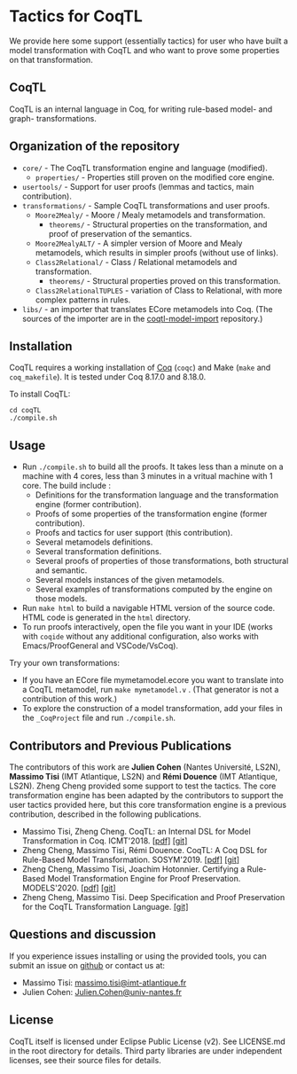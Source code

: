 # Tactics for CoqTL

We provide here some support (essentially tactics) for user who have built a model transformation with CoqTL and who want to prove some properties on that transformation.

## CoqTL

CoqTL is an internal language in Coq, for writing rule-based model- and graph- transformations. 

## Organization of the repository 

* `core/` - The CoqTL transformation engine and language (modified).
  * `properties/` - Properties still proven on the modified core engine. 
* `usertools/` - Support for user proofs (lemmas and tactics, main contribution).
* `transformations/` - Sample CoqTL transformations and user proofs.
  * `Moore2Mealy/` - Moore / Mealy metamodels and transformation.
    * `theorems/` - Structural properties on the transformation, and proof of preservation of the semantics.
  * `Moore2MealyALT/` - A simpler version of Moore and Mealy metamodels, which results in simpler proofs (without use of links). 
  * `Class2Relational/` - Class / Relational metamodels and transformation.
    * `theorems/` - Structural properties proved on this transformation.
  * `Class2RelationalTUPLES` - variation of Class to Relational, with more complex patterns in rules.
* `libs/` - an importer that translates ECore metamodels into Coq. (The sources of the importer are in the [coqtl-model-import](https://github.com/atlanmod/coqtl-model-import) repository.)


## Installation

CoqTL requires a working installation of [Coq](https://coq.inria.fr/) (`coqc`) and Make (`make` and `coq_makefile`). It is tested under Coq 8.17.0 and 8.18.0.

To install CoqTL:
```
cd coqTL
./compile.sh
```
## Usage
* Run `./compile.sh` to build all the proofs. It takes less than a minute on a machine with 4 cores, less than 3 minutes in a vritual machine with 1 core. The build include :
  * Definitions for the transformation language and the transformation engine (former contribution).
  * Proofs of some properties of the transformation engine (former contribution).
  * Proofs and tactics for user support (this contribution).
  * Several metamodels definitions.
  * Several transformation definitions.
  * Several proofs of properties of those transformations, both structural and semantic.
  * Several models instances of the given metamodels. 
  * Several examples of transformations computed by the engine on those models.
* Run `make html` to build a navigable HTML version of the source code. HTML code is generated in the `html` directory.
* To run proofs interactively, open the file you want in your IDE (works with `coqide` without any additional configuration, also works with Emacs/ProofGeneral and VSCode/VsCoq).

Try your own transformations: 
* If you have an ECore file mymetamodel.ecore you want to translate into a CoqTL metamodel, run `make mymetamodel.v` . (That generator is not a contribution of this work.)
* To explore the construction of a model transformation, add your files in the `_CoqProject` file and run `./compile.sh`.
    
## Contributors and Previous Publications

The contributors of this work are **Julien Cohen** (Nantes Université, LS2N), **Massimo Tisi** (IMT Atlantique, LS2N) and **Rémi Douence** (IMT Atlantique, LS2N). Zheng Cheng provided some support to test the tactics. The core transformation engine has been adapted by the contributors to support the user tactics provided here, but this core transformation engine is a previous contribution, described in the following publications.  

* Massimo Tisi, Zheng Cheng. CoqTL: an Internal DSL for Model Transformation in Coq. ICMT'2018. [[pdf]](https://hal.inria.fr/hal-01828344/document) [[git]](https://github.com/atlanmod/CoqTL/tree/eee344e)
* Zheng Cheng, Massimo Tisi, Rémi Douence. CoqTL: A Coq DSL for Rule-Based Model Transformation. SOSYM'2019. [[pdf]](https://hal.archives-ouvertes.fr/hal-02333564/document) [[git]](https://github.com/atlanmod/CoqTL/tree/eee344e)
* Zheng Cheng, Massimo Tisi, Joachim Hotonnier. Certifying a Rule-Based Model Transformation Engine for Proof Preservation. MODELS'2020. [[pdf]](https://hal.inria.fr/hal-02907622/document) [[git]](https://github.com/atlanmod/CoqTL/tree/2a8cea5)
* Zheng Cheng, Massimo Tisi. Deep Specification and Proof Preservation for the CoqTL Transformation Language. [[git]](https://github.com/atlanmod/CoqTL/tree/948eb94)

## Questions and discussion

If you experience issues installing or using the provided tools, you can submit an issue on [github](https://github.com/atlanmod/coqtl/issues) or contact us at:

* Massimo Tisi: massimo.tisi@imt-atlantique.fr
* Julien Cohen: Julien.Cohen@univ-nantes.fr

## License

CoqTL itself is licensed under Eclipse Public License (v2). See LICENSE.md in the root directory for details. Third party libraries are under independent licenses, see their source files for details.

